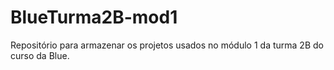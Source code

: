 # BlueTurma2B-mod1
Repositório para armazenar os projetos usados no módulo 1 da turma 2B do curso da Blue.

